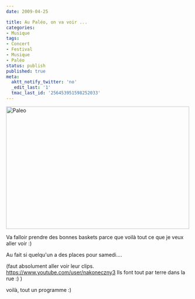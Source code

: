 ```yaml
---
date: 2009-04-25

title: Au Paléo, on va voir ...
categories:
- Musique
tags:
- Concert
- Festival
- Musique
- Paléo
status: publish
published: true
meta:
  aktt_notify_twitter: 'no'
  _edit_last: '1'
  tmac_last_id: '256453951598252033'
---
```

<img class="alignnone size-medium wp-image-1130" title="Paleo" src="https://dlgjp9x71cipk.cloudfront.net/2009/04/paleo1-500x334.png" alt="Paleo" width="500" height="334" />

Va falloir prendre des bonnes baskets parce que voilà tout ce que je veux aller voir :)

Au fait si quelqu'un a des places pour samedi....

<!--more-->

<object width="425" height="344" data="https://www.youtube.com/v/fxspk5ioT9c&amp;hl=fr&amp;fs=1" type="application/x-shockwave-flash"><param name="allowFullScreen" value="true" /><param name="allowscriptaccess" value="always" /><param name="src" value="https://www.youtube.com/v/fxspk5ioT9c&amp;hl=fr&amp;fs=1" /><param name="allowfullscreen" value="true" /></object>

<object width="425" height="344" data="https://www.youtube.com/v/tfKLFgvSFYw&amp;hl=fr&amp;fs=1" type="application/x-shockwave-flash"><param name="allowFullScreen" value="true" /><param name="allowscriptaccess" value="always" /><param name="src" value="https://www.youtube.com/v/tfKLFgvSFYw&amp;hl=fr&amp;fs=1" /><param name="allowfullscreen" value="true" /></object>

<object width="425" height="344" data="https://www.youtube.com/v/1srDNADUTSY&amp;hl=fr&amp;fs=1" type="application/x-shockwave-flash"><param name="allowFullScreen" value="true" /><param name="allowscriptaccess" value="always" /><param name="src" value="https://www.youtube.com/v/1srDNADUTSY&amp;hl=fr&amp;fs=1" /><param name="allowfullscreen" value="true" /></object>

<object width="560" height="340" data="https://www.youtube.com/v/dohJLd3IQmk&amp;hl=fr&amp;fs=1" type="application/x-shockwave-flash"><param name="allowFullScreen" value="true" /><param name="allowscriptaccess" value="always" /><param name="src" value="https://www.youtube.com/v/dohJLd3IQmk&amp;hl=fr&amp;fs=1" /><param name="allowfullscreen" value="true" /></object>

<object width="425" height="344" data="https://www.youtube.com/v/GlXdKatPlPA&amp;hl=fr&amp;fs=1" type="application/x-shockwave-flash"><param name="allowFullScreen" value="true" /><param name="allowscriptaccess" value="always" /><param name="src" value="https://www.youtube.com/v/GlXdKatPlPA&amp;hl=fr&amp;fs=1" /><param name="allowfullscreen" value="true" /></object>

<object width="425" height="344" data="https://www.youtube.com/v/33ovVKiV6e0&amp;hl=fr&amp;fs=1" type="application/x-shockwave-flash"><param name="allowFullScreen" value="true" /><param name="allowscriptaccess" value="always" /><param name="src" value="https://www.youtube.com/v/33ovVKiV6e0&amp;hl=fr&amp;fs=1" /><param name="allowfullscreen" value="true" /></object>

(faut absolument aller voir leur clips. https://www.youtube.com/user/nakoneczny3 Ils font tout par terre dans la rue :) )

<object width="425" height="344" data="https://www.youtube.com/v/n7mMoc-x_v0&amp;hl=fr&amp;fs=1" type="application/x-shockwave-flash"><param name="allowFullScreen" value="true" /><param name="allowscriptaccess" value="always" /><param name="src" value="https://www.youtube.com/v/n7mMoc-x_v0&amp;hl=fr&amp;fs=1" /><param name="allowfullscreen" value="true" /></object>

<object width="425" height="344" data="https://www.youtube.com/v/i2KmhO_eVbc&amp;hl=fr&amp;fs=1" type="application/x-shockwave-flash"><param name="allowFullScreen" value="true" /><param name="allowscriptaccess" value="always" /><param name="src" value="https://www.youtube.com/v/i2KmhO_eVbc&amp;hl=fr&amp;fs=1" /><param name="allowfullscreen" value="true" /></object>

<object width="425" height="344" data="https://www.youtube.com/v/qlmhlwLQyzU&amp;hl=fr&amp;fs=1" type="application/x-shockwave-flash"><param name="allowFullScreen" value="true" /><param name="allowscriptaccess" value="always" /><param name="src" value="https://www.youtube.com/v/qlmhlwLQyzU&amp;hl=fr&amp;fs=1" /><param name="allowfullscreen" value="true" /></object>

<object width="425" height="344" data="https://www.youtube.com/v/QKGyUryeLmw&amp;hl=fr&amp;fs=1" type="application/x-shockwave-flash"><param name="allowFullScreen" value="true" /><param name="allowscriptaccess" value="always" /><param name="src" value="https://www.youtube.com/v/QKGyUryeLmw&amp;hl=fr&amp;fs=1" /><param name="allowfullscreen" value="true" /></object>

<object width="425" height="344" data="https://www.youtube.com/v/ZwkjdvgY5ts&amp;hl=fr&amp;fs=1" type="application/x-shockwave-flash"><param name="allowFullScreen" value="true" /><param name="allowscriptaccess" value="always" /><param name="src" value="https://www.youtube.com/v/ZwkjdvgY5ts&amp;hl=fr&amp;fs=1" /><param name="allowfullscreen" value="true" /></object>

<object width="425" height="344" data="https://www.youtube.com/v/f8YBmhGyZ6E&amp;hl=fr&amp;fs=1" type="application/x-shockwave-flash"><param name="allowFullScreen" value="true" /><param name="allowscriptaccess" value="always" /><param name="src" value="https://www.youtube.com/v/f8YBmhGyZ6E&amp;hl=fr&amp;fs=1" /><param name="allowfullscreen" value="true" /></object>

<object width="425" height="344" data="https://www.youtube.com/v/0EjWX849HEA&amp;hl=fr&amp;fs=1" type="application/x-shockwave-flash"><param name="allowFullScreen" value="true" /><param name="allowscriptaccess" value="always" /><param name="src" value="https://www.youtube.com/v/0EjWX849HEA&amp;hl=fr&amp;fs=1" /><param name="allowfullscreen" value="true" /></object>

voilà, tout un programme :)
